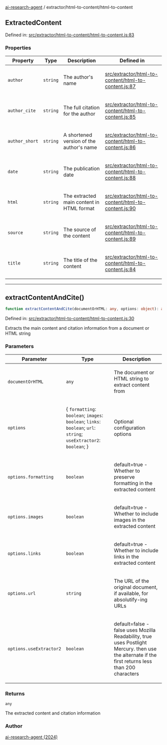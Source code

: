 [ai-research-agent](../../modules.md) / extractor/html-to-content/html-to-content

## ExtractedContent

Defined in: [src/extractor/html-to-content/html-to-content.js:83](https://github.com/vtempest/ai-research-agent/tree/master/packages/ai-research-agent/src/extractor/html-to-content/html-to-content.js#L83)

### Properties

<table>
<thead>
<tr>
<th>Property</th>
<th>Type</th>
<th>Description</th>
<th>Defined in</th>
</tr>
</thead>
<tbody>
<tr>
<td>

<a id="author"></a> `author`

</td>
<td>

`string`

</td>
<td>

The author's name

</td>
<td>

[src/extractor/html-to-content/html-to-content.js:87](https://github.com/vtempest/ai-research-agent/tree/master/packages/ai-research-agent/src/extractor/html-to-content/html-to-content.js#L87)

</td>
</tr>
<tr>
<td>

<a id="author_cite"></a> `author_cite`

</td>
<td>

`string`

</td>
<td>

The full citation for the author

</td>
<td>

[src/extractor/html-to-content/html-to-content.js:85](https://github.com/vtempest/ai-research-agent/tree/master/packages/ai-research-agent/src/extractor/html-to-content/html-to-content.js#L85)

</td>
</tr>
<tr>
<td>

<a id="author_short"></a> `author_short`

</td>
<td>

`string`

</td>
<td>

A shortened version of the author's name

</td>
<td>

[src/extractor/html-to-content/html-to-content.js:86](https://github.com/vtempest/ai-research-agent/tree/master/packages/ai-research-agent/src/extractor/html-to-content/html-to-content.js#L86)

</td>
</tr>
<tr>
<td>

<a id="date"></a> `date`

</td>
<td>

`string`

</td>
<td>

The publication date

</td>
<td>

[src/extractor/html-to-content/html-to-content.js:88](https://github.com/vtempest/ai-research-agent/tree/master/packages/ai-research-agent/src/extractor/html-to-content/html-to-content.js#L88)

</td>
</tr>
<tr>
<td>

<a id="html"></a> `html`

</td>
<td>

`string`

</td>
<td>

The extracted main content in HTML format

</td>
<td>

[src/extractor/html-to-content/html-to-content.js:90](https://github.com/vtempest/ai-research-agent/tree/master/packages/ai-research-agent/src/extractor/html-to-content/html-to-content.js#L90)

</td>
</tr>
<tr>
<td>

<a id="source"></a> `source`

</td>
<td>

`string`

</td>
<td>

The source of the content

</td>
<td>

[src/extractor/html-to-content/html-to-content.js:89](https://github.com/vtempest/ai-research-agent/tree/master/packages/ai-research-agent/src/extractor/html-to-content/html-to-content.js#L89)

</td>
</tr>
<tr>
<td>

<a id="title"></a> `title`

</td>
<td>

`string`

</td>
<td>

The title of the content

</td>
<td>

[src/extractor/html-to-content/html-to-content.js:84](https://github.com/vtempest/ai-research-agent/tree/master/packages/ai-research-agent/src/extractor/html-to-content/html-to-content.js#L84)

</td>
</tr>
</tbody>
</table>

***

## extractContentAndCite()

```ts
function extractContentAndCite(documentOrHTML: any, options: object): any;
```

Defined in: [src/extractor/html-to-content/html-to-content.js:30](https://github.com/vtempest/ai-research-agent/tree/master/packages/ai-research-agent/src/extractor/html-to-content/html-to-content.js#L30)

Extracts the main content and citation information from a document or HTML string

### Parameters

<table>
<thead>
<tr>
<th>Parameter</th>
<th>Type</th>
<th>Description</th>
</tr>
</thead>
<tbody>
<tr>
<td>

`documentOrHTML`

</td>
<td>

`any`

</td>
<td>

The document or HTML string to extract content from

</td>
</tr>
<tr>
<td>

`options`

</td>
<td>

\{ `formatting`: `boolean`; `images`: `boolean`; `links`: `boolean`; `url`: `string`; `useExtractor2`: `boolean`; \}

</td>
<td>

Optional configuration options

</td>
</tr>
<tr>
<td>

`options.formatting`

</td>
<td>

`boolean`

</td>
<td>

default=true - Whether to preserve formatting in the extracted content

</td>
</tr>
<tr>
<td>

`options.images`

</td>
<td>

`boolean`

</td>
<td>

default=true - Whether to include images in the extracted content

</td>
</tr>
<tr>
<td>

`options.links`

</td>
<td>

`boolean`

</td>
<td>

default=true - Whether to include links in the extracted content

</td>
</tr>
<tr>
<td>

`options.url`

</td>
<td>

`string`

</td>
<td>

The URL of the original document, if available, for absolutify-ing URLs

</td>
</tr>
<tr>
<td>

`options.useExtractor2`

</td>
<td>

`boolean`

</td>
<td>

default=false -
   false uses Mozilla Readability, true uses Postlight Mercury. 
   then use the alternate if the first returns less than 200 characters

</td>
</tr>
</tbody>
</table>

### Returns

`any`

The extracted content and citation information

### Author

[ai-research-agent (2024)](https://airesearch.js.org)
